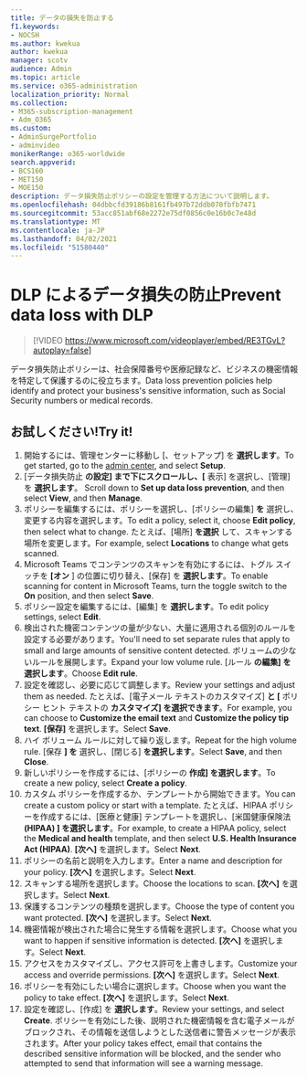 ```yaml
---
title: データの損失を防止する
f1.keywords:
- NOCSH
ms.author: kwekua
author: kwekua
manager: scotv
audience: Admin
ms.topic: article
ms.service: o365-administration
localization_priority: Normal
ms.collection:
- M365-subscription-management
- Adm_O365
ms.custom:
- AdminSurgePortfolio
- adminvideo
monikerRange: o365-worldwide
search.appverid:
- BCS160
- MET150
- MOE150
description: データ損失防止ポリシーの設定を管理する方法について説明します。
ms.openlocfilehash: 04dbbcfd39186b8161fb497b72ddb070fbfb7471
ms.sourcegitcommit: 53acc851abf68e2272e75df0856c0e16b0c7e48d
ms.translationtype: MT
ms.contentlocale: ja-JP
ms.lasthandoff: 04/02/2021
ms.locfileid: "51580440"
---
```

# <a name="prevent-data-loss-with-dlp"></a><span data-ttu-id="4029a-103">DLP によるデータ損失の防止</span><span class="sxs-lookup"><span data-stu-id="4029a-103">Prevent data loss with DLP</span></span>

> [!VIDEO https://www.microsoft.com/videoplayer/embed/RE3TGvL?autoplay=false]

<span data-ttu-id="4029a-104">データ損失防止ポリシーは、社会保障番号や医療記録など、ビジネスの機密情報を特定して保護するのに役立ちます。</span><span class="sxs-lookup"><span data-stu-id="4029a-104">Data loss prevention policies help identify and protect your business's sensitive information, such as Social Security numbers or medical records.</span></span> 

## <a name="try-it"></a><span data-ttu-id="4029a-105">お試しください!</span><span class="sxs-lookup"><span data-stu-id="4029a-105">Try it!</span></span>

1. <span data-ttu-id="4029a-106">開始するには、管理センターに移動し [、[](https://admin.microsoft.com)セットアップ] を **選択します**。</span><span class="sxs-lookup"><span data-stu-id="4029a-106">To get started, go to the [admin center](https://admin.microsoft.com), and select **Setup**.</span></span>
1. <span data-ttu-id="4029a-107">[データ損失防止 **の設定] まで下にスクロールし、[** 表示] を選択し、[管理] を **選択します**。 </span><span class="sxs-lookup"><span data-stu-id="4029a-107">Scroll down to **Set up data loss prevention**, and then select **View**, and then **Manage**.</span></span>
1. <span data-ttu-id="4029a-108">ポリシーを編集するには、ポリシーを選択し、[ポリシーの編集] **を** 選択し、変更する内容を選択します。</span><span class="sxs-lookup"><span data-stu-id="4029a-108">To edit a policy, select it, choose **Edit policy**, then select what to change.</span></span> <span data-ttu-id="4029a-109">たとえば、[場所] **を選択** して、スキャンする場所を変更します。</span><span class="sxs-lookup"><span data-stu-id="4029a-109">For example, select **Locations** to change what gets scanned.</span></span>
1. <span data-ttu-id="4029a-110">Microsoft Teams でコンテンツのスキャンを有効にするには、トグル スイッチを **[オン** ] の位置に切り替え、[保存] を **選択します**。</span><span class="sxs-lookup"><span data-stu-id="4029a-110">To enable scanning for content in Microsoft Teams, turn the toggle switch to the **On** position, and then select **Save**.</span></span>
1. <span data-ttu-id="4029a-111">ポリシー設定を編集するには、[編集] を **選択します**。</span><span class="sxs-lookup"><span data-stu-id="4029a-111">To edit policy settings, select **Edit**.</span></span>
1. <span data-ttu-id="4029a-112">検出された機密コンテンツの量が少ない、大量に適用される個別のルールを設定する必要があります。</span><span class="sxs-lookup"><span data-stu-id="4029a-112">You'll need to set separate rules that apply to small and large amounts of sensitive content detected.</span></span> <span data-ttu-id="4029a-113">ボリュームの少ないルールを展開します。</span><span class="sxs-lookup"><span data-stu-id="4029a-113">Expand your low volume rule.</span></span> <span data-ttu-id="4029a-114">[ルール **の編集] を選択します**。</span><span class="sxs-lookup"><span data-stu-id="4029a-114">Choose **Edit rule**.</span></span>
1. <span data-ttu-id="4029a-115">設定を確認し、必要に応じて調整します。</span><span class="sxs-lookup"><span data-stu-id="4029a-115">Review your settings and adjust them as needed.</span></span> <span data-ttu-id="4029a-116">たとえば、[電子メール テキストのカスタマイズ] **と [** ポリシー ヒント テキストの **カスタマイズ] を選択できます**。</span><span class="sxs-lookup"><span data-stu-id="4029a-116">For example, you can choose to **Customize the email text** and **Customize the policy tip text**.</span></span> <span data-ttu-id="4029a-117">**[保存]** を選択します。</span><span class="sxs-lookup"><span data-stu-id="4029a-117">Select **Save**.</span></span>
1. <span data-ttu-id="4029a-118">ハイ ボリューム ルールに対して繰り返します。</span><span class="sxs-lookup"><span data-stu-id="4029a-118">Repeat for the high volume rule.</span></span> <span data-ttu-id="4029a-119">[保存 **] を** 選択し、[閉じる] **を選択します**。</span><span class="sxs-lookup"><span data-stu-id="4029a-119">Select **Save**, and then **Close**.</span></span>
1. <span data-ttu-id="4029a-120">新しいポリシーを作成するには、[ポリシーの **作成] を選択します**。</span><span class="sxs-lookup"><span data-stu-id="4029a-120">To create a new policy, select **Create a policy**.</span></span>
1. <span data-ttu-id="4029a-121">カスタム ポリシーを作成するか、テンプレートから開始できます。</span><span class="sxs-lookup"><span data-stu-id="4029a-121">You can create a custom policy or start with a template.</span></span> <span data-ttu-id="4029a-122">たとえば、HIPAA ポリシーを作成するには、[医療と健康] テンプレートを選択し、[米国健康保険法 **(HIPAA) ] を選択します**。</span><span class="sxs-lookup"><span data-stu-id="4029a-122">For example, to create a HIPAA policy, select the **Medical and health** template, and then select **U.S. Health Insurance Act (HIPAA)**.</span></span> <span data-ttu-id="4029a-123">**[次へ]** を選択します。</span><span class="sxs-lookup"><span data-stu-id="4029a-123">Select **Next**.</span></span>
1. <span data-ttu-id="4029a-124">ポリシーの名前と説明を入力します。</span><span class="sxs-lookup"><span data-stu-id="4029a-124">Enter a name and description for your policy.</span></span> <span data-ttu-id="4029a-125">**[次へ]** を選択します。</span><span class="sxs-lookup"><span data-stu-id="4029a-125">Select **Next**.</span></span>
1. <span data-ttu-id="4029a-126">スキャンする場所を選択します。</span><span class="sxs-lookup"><span data-stu-id="4029a-126">Choose the locations to scan.</span></span> <span data-ttu-id="4029a-127">**[次へ]** を選択します。</span><span class="sxs-lookup"><span data-stu-id="4029a-127">Select **Next**.</span></span>
1. <span data-ttu-id="4029a-128">保護するコンテンツの種類を選択します。</span><span class="sxs-lookup"><span data-stu-id="4029a-128">Choose the type of content you want protected.</span></span> <span data-ttu-id="4029a-129">**[次へ]** を選択します。</span><span class="sxs-lookup"><span data-stu-id="4029a-129">Select **Next**.</span></span>
1. <span data-ttu-id="4029a-130">機密情報が検出された場合に発生する情報を選択します。</span><span class="sxs-lookup"><span data-stu-id="4029a-130">Choose what you want to happen if sensitive information is detected.</span></span> <span data-ttu-id="4029a-131">**[次へ]** を選択します。</span><span class="sxs-lookup"><span data-stu-id="4029a-131">Select **Next**.</span></span>
1. <span data-ttu-id="4029a-132">アクセスをカスタマイズし、アクセス許可を上書きします。</span><span class="sxs-lookup"><span data-stu-id="4029a-132">Customize your access and override permissions.</span></span> <span data-ttu-id="4029a-133">**[次へ]** を選択します。</span><span class="sxs-lookup"><span data-stu-id="4029a-133">Select **Next**.</span></span>
1. <span data-ttu-id="4029a-134">ポリシーを有効にしたい場合に選択します。</span><span class="sxs-lookup"><span data-stu-id="4029a-134">Choose when you want the policy to take effect.</span></span> <span data-ttu-id="4029a-135">**[次へ]** を選択します。</span><span class="sxs-lookup"><span data-stu-id="4029a-135">Select **Next**.</span></span>
1. <span data-ttu-id="4029a-136">設定を確認し、[作成] を **選択します**。</span><span class="sxs-lookup"><span data-stu-id="4029a-136">Review your settings, and select **Create**.</span></span> <span data-ttu-id="4029a-137">ポリシーを有効にした後、説明された機密情報を含む電子メールがブロックされ、その情報を送信しようとした送信者に警告メッセージが表示されます。</span><span class="sxs-lookup"><span data-stu-id="4029a-137">After your policy takes effect, email that contains the described sensitive information will be blocked, and the sender who attempted to send that information will see a warning message.</span></span>